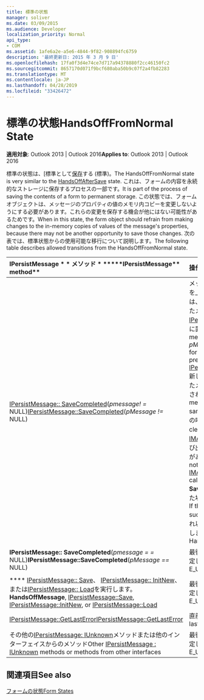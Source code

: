 ```yaml
---
title: 標準の状態
manager: soliver
ms.date: 03/09/2015
ms.audience: Developer
localization_priority: Normal
api_type:
- COM
ms.assetid: 1afe6a2e-a5e6-4844-9f82-908894fc6759
description: '最終更新日: 2015 年 3 月 9 日'
ms.openlocfilehash: 17fa0f3d4e74ce7d717a94378880f2cc46150fc2
ms.sourcegitcommit: 8657170d071f9bcf680aba50b9c07f2a4fb82283
ms.translationtype: MT
ms.contentlocale: ja-JP
ms.lasthandoff: 04/28/2019
ms.locfileid: "33426472"
---
```

# <a name="handsofffromnormal-state"></a><span data-ttu-id="3f363-103">標準の状態</span><span class="sxs-lookup"><span data-stu-id="3f363-103">HandsOffFromNormal State</span></span>

  
  
<span data-ttu-id="3f363-104">**適用対象**: Outlook 2013 | Outlook 2016</span><span class="sxs-lookup"><span data-stu-id="3f363-104">**Applies to**: Outlook 2013 | Outlook 2016</span></span> 
  
<span data-ttu-id="3f363-105">標準の状態は、[標準として[保存](handsoffaftersave-state.md)する (標準)。</span><span class="sxs-lookup"><span data-stu-id="3f363-105">The HandsOffFromNormal state is very similar to the [HandsOffAfterSave](handsoffaftersave-state.md) state.</span></span> <span data-ttu-id="3f363-106">これは、フォームの内容を永続的なストレージに保存するプロセスの一部です。</span><span class="sxs-lookup"><span data-stu-id="3f363-106">It is part of the process of saving the contents of a form to permanent storage.</span></span> <span data-ttu-id="3f363-107">この状態では、フォームオブジェクトは、メッセージのプロパティの値のメモリ内コピーを変更しないようにする必要があります。これらの変更を保存する機会が他にはない可能性があるためです。</span><span class="sxs-lookup"><span data-stu-id="3f363-107">When in this state, the form object should refrain from making changes to the in-memory copies of values of the message's properties, because there may not be another opportunity to save those changes.</span></span> <span data-ttu-id="3f363-108">次の表では、標準状態からの使用可能な移行について説明します。</span><span class="sxs-lookup"><span data-stu-id="3f363-108">The following table describes allowed transitions from the HandsOffFromNormal state.</span></span> 
  
|<span data-ttu-id="3f363-109">IPersistMessage \* \* メソッド \* \*</span><span class="sxs-lookup"><span data-stu-id="3f363-109">\*\*\*\*IPersistMessage\*\* method\*\*</span></span>|<span data-ttu-id="3f363-110">**操作**</span><span class="sxs-lookup"><span data-stu-id="3f363-110">**Action**</span></span>|<span data-ttu-id="3f363-111">**新しい状態**</span><span class="sxs-lookup"><span data-stu-id="3f363-111">**New state**</span></span>|
|:-----|:-----|:-----|
|<span data-ttu-id="3f363-112">[IPersistMessage:: SaveCompleted](ipersistmessage-savecompleted.md)(_pmessage! =_ NULL)</span><span class="sxs-lookup"><span data-stu-id="3f363-112">[IPersistMessage::SaveCompleted](ipersistmessage-savecompleted.md)(_pMessage !=_ NULL)</span></span>  <br/> |<span data-ttu-id="3f363-113">メッセージオブジェクトのメッセージを_pmessage_に置き換えます。これは、前の呼び出しによって取り消されたメッセージの置換である[IPersistMessage::](ipersistmessage-handsoffmessage.md)[配布] [メッセージ] に置き換えられます。</span><span class="sxs-lookup"><span data-stu-id="3f363-113">Replace the message object's message with  _pMessage_, which is the replacement for the message revoked by the previous call to [IPersistMessage::HandsOffMessage](ipersistmessage-handsoffmessage.md).</span></span> <span data-ttu-id="3f363-114">新しいメッセージのデータは、失効したメッセージと同じであることが保証されます。</span><span class="sxs-lookup"><span data-stu-id="3f363-114">The data in the new message is guaranteed to be the same as in the revoked message.</span></span> <span data-ttu-id="3f363-115">この呼び出しの後に、メッセージを clean としてマークしたり、 [IMAPIViewAdviseSink:: onsaved](imapiviewadvisesink-onsaved.md)を呼び出すことができないようにする必要があります。</span><span class="sxs-lookup"><span data-stu-id="3f363-115">The message should not be marked as clean, nor should [IMAPIViewAdviseSink::OnSaved](imapiviewadvisesink-onsaved.md) be called after this call.</span></span> <span data-ttu-id="3f363-116">**SaveCompleted**の呼び出しが成功した場合は、[通常](normal-state.md)の状態を入力します。</span><span class="sxs-lookup"><span data-stu-id="3f363-116">If the **SaveCompleted** call succeeds, enter the [Normal](normal-state.md) state.</span></span> <span data-ttu-id="3f363-117">それ以外の場合は、[標準] をそのままにします。</span><span class="sxs-lookup"><span data-stu-id="3f363-117">Otherwise, stay in the HandsOffFromNormal state.</span></span>  <br/> |<span data-ttu-id="3f363-118">通常または標準の標準</span><span class="sxs-lookup"><span data-stu-id="3f363-118">Normal or HandsOffFromNormal</span></span>  <br/> |
|<span data-ttu-id="3f363-119">**IPersistMessage:: SaveCompleted**(_pmessage = =_ NULL)</span><span class="sxs-lookup"><span data-stu-id="3f363-119">**IPersistMessage::SaveCompleted**(_pMessage ==_ NULL)</span></span>  <br/> |<span data-ttu-id="3f363-120">最後のエラーを E_UNEXPECTED に設定します。</span><span class="sxs-lookup"><span data-stu-id="3f363-120">Set the last error to E_UNEXPECTED.</span></span>  <br/> |<span data-ttu-id="3f363-121">HandsOffFromNormal</span><span class="sxs-lookup"><span data-stu-id="3f363-121">HandsOffFromNormal</span></span>  <br/> |
|<span data-ttu-id="3f363-122">\*\*\*\* [IPersistMessage:: Save](ipersistmessage-save.md)、 [IPersistMessage:: InitNew](ipersistmessage-initnew.md)、または[IPersistMessage:: Load](ipersistmessage-load.md)を実行します。</span><span class="sxs-lookup"><span data-stu-id="3f363-122">**HandsOffMessage**, [IPersistMessage::Save](ipersistmessage-save.md), [IPersistMessage::InitNew](ipersistmessage-initnew.md), or [IPersistMessage::Load](ipersistmessage-load.md)</span></span> <br/> |<span data-ttu-id="3f363-123">最後のエラーを E_UNEXPECTED に設定します。</span><span class="sxs-lookup"><span data-stu-id="3f363-123">Set the last error to E_UNEXPECTED.</span></span>  <br/> |<span data-ttu-id="3f363-124">HandsOffFromNormal</span><span class="sxs-lookup"><span data-stu-id="3f363-124">HandsOffFromNormal</span></span>  <br/> |
|[<span data-ttu-id="3f363-125">IPersistMessage::GetLastError</span><span class="sxs-lookup"><span data-stu-id="3f363-125">IPersistMessage::GetLastError</span></span>](ipersistmessage-getlasterror.md) <br/> |<span data-ttu-id="3f363-126">直前のエラーを返します。</span><span class="sxs-lookup"><span data-stu-id="3f363-126">Return the last error.</span></span>  <br/> |<span data-ttu-id="3f363-127">HandsOffFromNormal</span><span class="sxs-lookup"><span data-stu-id="3f363-127">HandsOffFromNormal</span></span>  <br/> |
|<span data-ttu-id="3f363-128">その他の[IPersistMessage: IUnknown](ipersistmessageiunknown.md)メソッドまたは他のインターフェイスからのメソッド</span><span class="sxs-lookup"><span data-stu-id="3f363-128">Other [IPersistMessage : IUnknown](ipersistmessageiunknown.md) methods or methods from other interfaces</span></span>  <br/> |<span data-ttu-id="3f363-129">最後のエラーを E_UNEXPECTED に設定します。</span><span class="sxs-lookup"><span data-stu-id="3f363-129">Set the last error to E_UNEXPECTED.</span></span>  <br/> |<span data-ttu-id="3f363-130">HandsOffFromNormal</span><span class="sxs-lookup"><span data-stu-id="3f363-130">HandsOffFromNormal</span></span>  <br/> |
   
## <a name="see-also"></a><span data-ttu-id="3f363-131">関連項目</span><span class="sxs-lookup"><span data-stu-id="3f363-131">See also</span></span>



[<span data-ttu-id="3f363-132">フォームの状態</span><span class="sxs-lookup"><span data-stu-id="3f363-132">Form States</span></span>](form-states.md)

